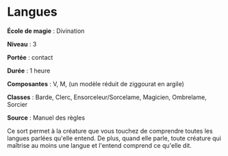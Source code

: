 # Langues

**École de magie** : Divination

**Niveau** : 3

**Portée** : contact

**Durée** : 1 heure

**Composantes** : V, M, (un modèle réduit de ziggourat en argile)

**Classes** : Barde, Clerc, Ensorceleur/Sorcelame, Magicien, Ombrelame, Sorcier

**Source** : Manuel des règles

Ce sort permet à la créature que vous touchez de comprendre toutes les langues parlées qu'elle entend. De plus, quand elle parle, toute créature qui maîtrise au moins une langue et l'entend comprend ce qu'elle dit.
